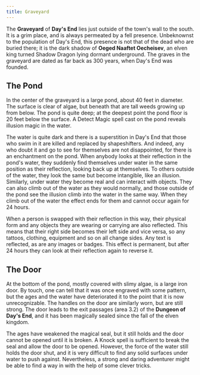 ```yaml
---
title: Graveyard
---
```


The **Graveyard** of **Day's End** lies just outside of the town's wall to the south. It is a grim place, and is always permeated by a fell presence. Unbeknownst to the population of Day's End, this presence is not that of the dead who are buried there; it is the dark shadow of **Oeged Naaftet Oecheisev**, an elven king turned Shadow Dragon lying dormant underground. The graves in the graveyard are dated as far back as 300 years, when Day's End was founded.

## The Pond

In the center of the graveyard is a large pond, about 40 feet in diameter. The surface is clear of algae, but beneath that are tall weeds growing up from below. The pond is quite deep; at the deepest point the pond floor is 20 feet below the surface. A Detect Magic spell cast on the pond reveals illusion magic in the water.

The water is quite dark and there is a superstition in Day's End that those who swim in it are killed and replaced by shapeshifters. And indeed, any who doubt it and go to see for themselves are not disappointed, for there is an enchantment on the pond. When anybody looks at their reflection in the pond's water, they suddenly find themselves under water in the same position as their reflection, looking back up at themselves. To others outside of the water, they look the same but become intangible, like an illusion. Similarly, under water they become real and can interact with objects. They can also climb out of the water as they would normally, and those outside of the pond see the illusion climb into the water in the same way. When they climb out of the water the effect ends for them and cannot occur again for 24 hours.

When a person is swapped with their reflection in this way, their physical form and any objects they are wearing or carrying are also reflected. This means that their right side becomes their left side and vice versa, so any tattoos, clothing, equipment and so on all change sides. Any text is reflected, as are any images or badges. This effect is permanent, but after 24 hours they can look at their reflection again to reverse it.

## The Door

At the bottom of the pond, mostly covered with slimy algae, is a large iron door. By touch, one can tell that it was once engraved with some pattern, but the ages and the water have deteriorated it to the point that it is now unrecognizable. The handles on the door are similarly worn, but are still strong. The door leads to the exit passages (area 3.2) of the **Dungeon of Day's End**, and it has been magically sealed since the fall of the elven kingdom.

The ages have weakened the magical seal, but it still holds and the door cannot be opened until it is broken. A Knock spell is sufficient to break the seal and allow the door to be opened. However, the force of the water still holds the door shut, and it is very difficult to find any solid surfaces under water to push against. Nevertheless, a strong and daring adventurer might be able to find a way in with the help of some clever tricks.
